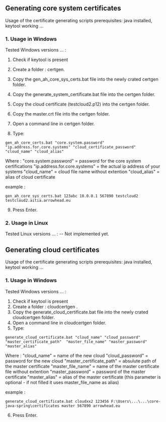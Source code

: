 ## Generating core system certificates

Usage of the certificate generating scripts
prerequisites: java installed, keytool working ...

### 1. Usage in Windows
Tested Windows versions ... : 

1. Check if keytool is present
2. Create a folder : certgen.
3. Copy the gen_ah_core_sys_certs.bat file into the newly crated certgen folder.
4. Copy the generate_system_certificate.bat file into the certgen folder.
5. Copy the cloud certificate (testcloud2.p12) into the certgen folder.
6. Copy the master.crt file into the certgen folder.

7. Open a command line in certgen folder.
8. Type:
```
gen_ah_core_certs.bat "core.system.password" "ip.address.for.core.systems" "cloud_certificate_password" "cloud_name" "cloud_alias"

```
Where : 
"core.system.password" = password for the core system certifications
"ip.address.for.core.systems" = the actual ip address of your systems
"cloud_name" = cloud file name without extention 
"cloud_alias" = alias of cloud certificate 

example :
```
gen_ah_core_sys_certs.bat 123abc 10.0.0.1 567890 testcloud2 testcloud2.aitia.arrowhead.eu
```

9. Press Enter.


### 2. Usage in Linux
Tested Linux versions ... : 
-- Not implemented yet.

## Generating cloud certificates

Usage of the certificate generating scripts
prerequisites: java installed, keytool working ...

### 1. Usage in Windows
Tested Windows versions ... : 

1. Check if keytool is present
2. Create a folder : cloudcertgen .
3. Copy the generate_cloud_certificate.bat file into the newly crated cloudcertgen folder.
4. Open a command line in cloudcertgen folder.
5. Type:
```
generate_cloud_certificate.bat "cloud_name" "cloud_password" "master_certificate_path"  "master_file_name" "master_password" "master_alias"

```
Where : 
"cloud_name" = name of the new cloud
"cloud_password" = password for the new cloud
"master_certificate_path" = absulute path of the master certificate 
"master_file_name" = name of the master certificate file without extention 
"master_password" = password of the master certificate
"master_alias" = alias of the master certificate (this parameter is optional - if not filled it uses master_file_name as alias)

example :
```
generate_cloud_certificate.bat cloudxx2 123456 F:\Users\...\...\core-java-spring\certificates master 567890 arrowhead.eu
```

6. Press Enter.
